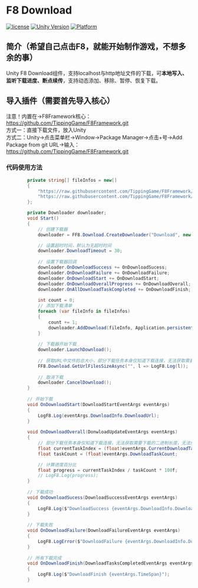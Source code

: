 # F8 Download

[![license](http://img.shields.io/badge/license-MIT-green.svg)](https://opensource.org/licenses/MIT)
[![Unity Version](https://img.shields.io/badge/unity-2021.3.15f1-blue)](https://unity.com)
[![Platform](https://img.shields.io/badge/platform-Win%20%7C%20Android%20%7C%20iOS%20%7C%20Mac%20%7C%20Linux%20%7C%20WebGL-orange)]()

## 简介（希望自己点击F8，就能开始制作游戏，不想多余的事）
Unity F8 Download组件，支持localhost与http地址文件的下载，可**本地写入、监听下载进度、断点续传**，支持动态添加、移除、暂停、恢复下载。

## 导入插件（需要首先导入核心）
注意！内置在->F8Framework核心：https://github.com/TippingGame/F8Framework.git  
方式一：直接下载文件，放入Unity  
方式二：Unity->点击菜单栏->Window->Package Manager->点击+号->Add Package from git URL->输入：https://github.com/TippingGame/F8Framework.git

### 代码使用方法
```C#
        private string[] fileInfos = new[]
        {
            "https://raw.githubusercontent.com/TippingGame/F8Framework/main/Tests/AssetManager/ui_20240216212631.png",
            "https://raw.githubusercontent.com/TippingGame/F8Framework/main/Tests/AssetManager/ui_20240205230012.png"
        };

        private Downloader downloader;
        void Start()
        {
            // 创建下载器
            downloader = FF8.Download.CreateDownloader("Download", new Downloader());

            // 设置超时时间，默认为无超时时间
            downloader.DownloadTimeout = 30;
            
            // 设置下载器回调
            downloader.OnDownloadSuccess += OnDownloadSucess;
            downloader.OnDownloadFailure += OnDownloadFailure;
            downloader.OnDownloadStart += OnDownloadStart;
            downloader.OnDownloadOverallProgress += OnDownloadOverall;
            downloader.OnAllDownloadTaskCompleted += OnDownloadFinish;
            
            int count = 0;
            // 添加下载清单
            foreach (var fileInfo in fileInfos)
            {
                count += 1;
                downloader.AddDownload(fileInfo, Application.persistentDataPath + "F8Download/download" + count + ".png");
            }
            
            // 下载器开始下载
            downloader.LaunchDownload();
            
            // 获取URL中文件的总大小，部分下载任务本身仅知道下载连接，无法获取需要下载的二进制长度
            FF8.Download.GetUrlFilesSizeAsync("", l => LogF8.Log(l));
            
            // 取消下载
            downloader.CancelDownload();
        }
        
        // 开始下载
        void OnDownloadStart(DownloadStartEventArgs eventArgs)
        {
            LogF8.Log(eventArgs.DownloadInfo.DownloadUrl);
        }
        
        void OnDownloadOverall(DonwloadUpdateEventArgs eventArgs)
        {
            // 部分下载任务本身仅知道下载连接，无法获取需要下载的二进制长度，无法使用更精准的进度。
            float currentTaskIndex = (float)eventArgs.CurrentDownloadTaskIndex;
            float taskCount = (float)eventArgs.DownloadTaskCount;

            // 计算进度百分比
            float progress = currentTaskIndex / taskCount * 100f;
            // LogF8.Log(progress);
        }
        
        // 下载成功
        void OnDownloadSucess(DownloadSuccessEventArgs eventArgs)
        {
            LogF8.Log($"DownloadSuccess {eventArgs.DownloadInfo.DownloadUrl}");
        }
        
        // 下载失败
        void OnDownloadFailure(DownloadFailureEventArgs eventArgs)
        {
            LogF8.LogError($"DownloadFailure {eventArgs.DownloadInfo.DownloadUrl}\n{eventArgs.ErrorMessage}");
        }
        
        // 所有下载完成
        void OnDownloadFinish(DownloadTasksCompletedEventArgs eventArgs)
        {
            LogF8.Log($"DownloadFinish {eventArgs.TimeSpan}");
        }
```


